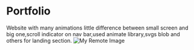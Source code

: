 # Portfolio
Website with many animations little difference between small screen and big one,scroll indicator on nav bar,used animate library,svgs blob and others for landing section. 
![My Remote Image]((https://drive.google.com/file/d/1OuKUy_-FOvgLuaSdL1qgHueDg9DucQ5i/view?usp=share_link))

